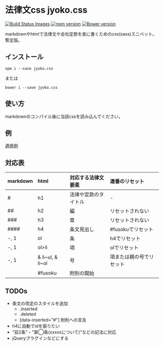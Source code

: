 # 法律文css jyoko.css
[![Build Status Images](https://travis-ci.org/KamataRyo/jyoko.svg)](https://travis-ci.org/KamataRyo/jyoko)
[![npm version](https://badge.fury.io/js/jyoko.svg)](https://badge.fury.io/js/jyoko)
[![Bower version](https://badge.fury.io/bo/jyoko.svg)](https://badge.fury.io/bo/jyoko)

markdownやhtmlで法律文や会社定款を楽に書くためのcss(sass)スニペット。暫定版。

## インストール

    npm i --save jyoko.css
または

    bower i --save jyoko.css

## 使い方
markdownのコンパイル後に当該cssを読み込んでください。
    <link rel="stylesheet" href="path/to/the/module/style.css">

## 例
[適用例](https://kamataryo.github.io/jyoko/)

## 対応表

|markdown|html|対応する法律文要素|連番のリセット|
|:--|:--|:--|:--|
|#|h1|法律や定款のタイトル|-|
|##|h2|編|リセットされない|
|###|h3|章|リセットされない|
|####|h4|条文見出し|#fusokuでリセット|
|-, 1|ol|条|h4でリセット|
|-, 1|ol>li|項|olでリセット|
|-, 1|& li~ul, & li~ol|号|項または親の号でリセット|
||#fusoku|附則の開始||

## TODOs
- 条文の改定のスタイルを追加
    + .inserted
    + .deleted
    + [data-inserted="#"] 附則への言及
- h4に自動でidを振りたい
- "前2条"・"第◯条(xxxxxについて)"などの記法に対応
- jQueryプラグインなどにする
